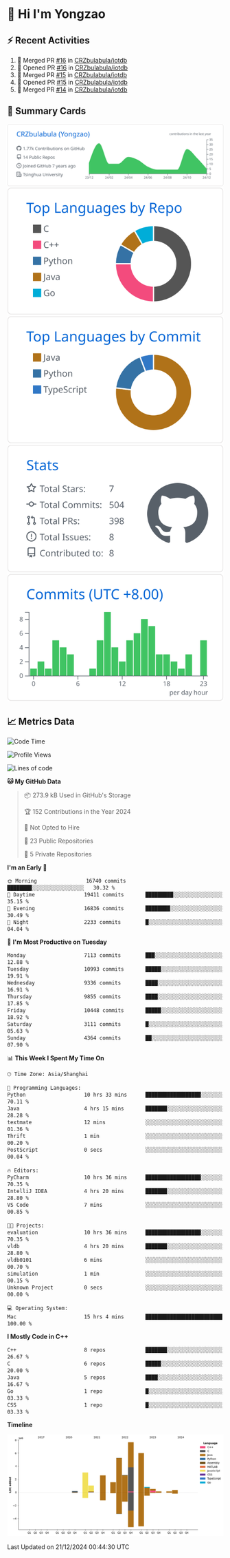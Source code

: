 # 👋 Hi I'm Yongzao

## ⚡ Recent Activities
<!--START_SECTION:activity-->
1. 🎉 Merged PR [#16](https://github.com/CRZbulabula/iotdb/pull/16) in [CRZbulabula/iotdb](https://github.com/CRZbulabula/iotdb)
2. 💪 Opened PR [#16](https://github.com/CRZbulabula/iotdb/pull/16) in [CRZbulabula/iotdb](https://github.com/CRZbulabula/iotdb)
3. 🎉 Merged PR [#15](https://github.com/CRZbulabula/iotdb/pull/15) in [CRZbulabula/iotdb](https://github.com/CRZbulabula/iotdb)
4. 💪 Opened PR [#15](https://github.com/CRZbulabula/iotdb/pull/15) in [CRZbulabula/iotdb](https://github.com/CRZbulabula/iotdb)
5. 🎉 Merged PR [#14](https://github.com/CRZbulabula/iotdb/pull/14) in [CRZbulabula/iotdb](https://github.com/CRZbulabula/iotdb)
<!--END_SECTION:activity-->

## 🎑 Summary Cards

[![](https://raw.githubusercontent.com/CRZbulabula/CRZbulabula/main/profile-summary-card-output/github/0-profile-details.svg)](https://github.com/vn7n24fzkq/github-profile-summary-cards)
[![](https://raw.githubusercontent.com/CRZbulabula/CRZbulabula/main/profile-summary-card-output/github/1-repos-per-language.svg)](https://github.com/vn7n24fzkq/github-profile-summary-cards) [![](https://raw.githubusercontent.com/CRZbulabula/CRZbulabula/main/profile-summary-card-output/github/2-most-commit-language.svg)](https://github.com/vn7n24fzkq/github-profile-summary-cards)
[![](https://raw.githubusercontent.com/CRZbulabula/CRZbulabula/main/profile-summary-card-output/github/3-stats.svg)](https://github.com/vn7n24fzkq/github-profile-summary-cards) [![](https://raw.githubusercontent.com/CRZbulabula/CRZbulabula/main/profile-summary-card-output/github/4-productive-time.svg)](https://github.com/vn7n24fzkq/github-profile-summary-cards)

## 📈 Metrics Data

<!--START_SECTION:waka-->
![Code Time](http://img.shields.io/badge/Code%20Time-780%20hrs%2059%20mins-blue)

![Profile Views](http://img.shields.io/badge/Profile%20Views-3-blue)

![Lines of code](https://img.shields.io/badge/From%20Hello%20World%20I%27ve%20Written-31.9%20million%20lines%20of%20code-blue)

**🐱 My GitHub Data** 

> 📦 273.9 kB Used in GitHub's Storage 
 > 
> 🏆 152 Contributions in the Year 2024
 > 
> 🚫 Not Opted to Hire
 > 
> 📜 23 Public Repositories 
 > 
> 🔑 5 Private Repositories 
 > 
**I'm an Early 🐤** 

```text
🌞 Morning                16740 commits       ████████░░░░░░░░░░░░░░░░░   30.32 % 
🌆 Daytime                19411 commits       █████████░░░░░░░░░░░░░░░░   35.15 % 
🌃 Evening                16836 commits       ████████░░░░░░░░░░░░░░░░░   30.49 % 
🌙 Night                  2233 commits        █░░░░░░░░░░░░░░░░░░░░░░░░   04.04 % 
```
📅 **I'm Most Productive on Tuesday** 

```text
Monday                   7113 commits        ███░░░░░░░░░░░░░░░░░░░░░░   12.88 % 
Tuesday                  10993 commits       █████░░░░░░░░░░░░░░░░░░░░   19.91 % 
Wednesday                9336 commits        ████░░░░░░░░░░░░░░░░░░░░░   16.91 % 
Thursday                 9855 commits        ████░░░░░░░░░░░░░░░░░░░░░   17.85 % 
Friday                   10448 commits       █████░░░░░░░░░░░░░░░░░░░░   18.92 % 
Saturday                 3111 commits        █░░░░░░░░░░░░░░░░░░░░░░░░   05.63 % 
Sunday                   4364 commits        ██░░░░░░░░░░░░░░░░░░░░░░░   07.90 % 
```


📊 **This Week I Spent My Time On** 

```text
🕑︎ Time Zone: Asia/Shanghai

💬 Programming Languages: 
Python                   10 hrs 33 mins      ██████████████████░░░░░░░   70.11 % 
Java                     4 hrs 15 mins       ███████░░░░░░░░░░░░░░░░░░   28.28 % 
textmate                 12 mins             ░░░░░░░░░░░░░░░░░░░░░░░░░   01.36 % 
Thrift                   1 min               ░░░░░░░░░░░░░░░░░░░░░░░░░   00.20 % 
PostScript               0 secs              ░░░░░░░░░░░░░░░░░░░░░░░░░   00.04 % 

🔥 Editors: 
PyCharm                  10 hrs 36 mins      ██████████████████░░░░░░░   70.35 % 
IntelliJ IDEA            4 hrs 20 mins       ███████░░░░░░░░░░░░░░░░░░   28.80 % 
VS Code                  7 mins              ░░░░░░░░░░░░░░░░░░░░░░░░░   00.85 % 

🐱‍💻 Projects: 
evaluation               10 hrs 36 mins      ██████████████████░░░░░░░   70.35 % 
vldb                     4 hrs 20 mins       ███████░░░░░░░░░░░░░░░░░░   28.80 % 
vldb0101                 6 mins              ░░░░░░░░░░░░░░░░░░░░░░░░░   00.70 % 
simulation               1 min               ░░░░░░░░░░░░░░░░░░░░░░░░░   00.15 % 
Unknown Project          0 secs              ░░░░░░░░░░░░░░░░░░░░░░░░░   00.00 % 

💻 Operating System: 
Mac                      15 hrs 4 mins       █████████████████████████   100.00 % 
```

**I Mostly Code in C++** 

```text
C++                      8 repos             ███████░░░░░░░░░░░░░░░░░░   26.67 % 
C                        6 repos             █████░░░░░░░░░░░░░░░░░░░░   20.00 % 
Java                     5 repos             ████░░░░░░░░░░░░░░░░░░░░░   16.67 % 
Go                       1 repo              █░░░░░░░░░░░░░░░░░░░░░░░░   03.33 % 
CSS                      1 repo              █░░░░░░░░░░░░░░░░░░░░░░░░   03.33 % 
```



**Timeline**

![Lines of Code chart](https://raw.githubusercontent.com/CRZbulabula/CRZbulabula/main/assets/bar_graph.png)


 Last Updated on 21/12/2024 00:44:30 UTC
<!--END_SECTION:waka-->

